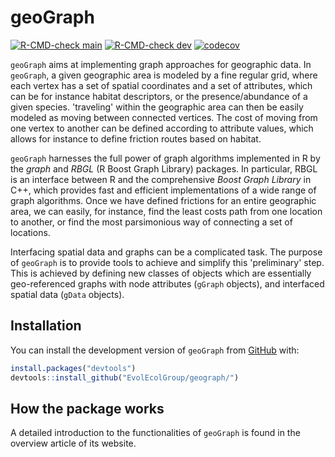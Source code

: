 # geoGraph

<!-- badges: start -->
[![R-CMD-check
main](https://img.shields.io/github/checks-status/EvolEcolGroup/geograph/main?label=main&logo=GitHub)](https://github.com/EvolEcolGroup/geograph/actions/workflows/R-CMD-check.yaml)
[![R-CMD-check
dev](https://img.shields.io/github/checks-status/EvolEcolGroup/geograph/dev?label=dev&logo=GitHub)](https://github.com/EvolEcolGroup/geograph/actions/workflows/R-CMD-check.yaml)
[![codecov](https://codecov.io/gh/EvolEcolGroup/geograph/branch/dev/graph/badge.svg?token=NflUsWlnQR)](https://app.codecov.io/gh/EvolEcolGroup/geograph)
<!-- badges: end -->

`geoGraph` aims at implementing graph approaches for geographic data.
In `geoGraph`, a given geographic area is modeled by a fine regular grid, where each vertex
has a set of spatial coordinates and a set of attributes, which can be for instance habitat
descriptors, or the presence/abundance of a given species.
'traveling' within the geographic area can then be easily modeled as moving between connected vertices.
The cost of moving from one vertex to another can be defined according to attribute values, which
allows for instance to define friction routes based on habitat.

`geoGraph` harnesses the full power of graph algorithms implemented in R by the *graph*
and *RBGL* (R Boost Graph Library) packages.
In particular, RBGL is an interface between R and the comprehensive *Boost Graph Library* in C++,
which provides fast and efficient implementations of a wide range of graph algorithms.
Once we have defined frictions for an entire geographic area, we can easily, for instance, find the least
costs path from one location to another, or find the most parsimonious way of connecting a set of locations.


Interfacing spatial data and graphs can be a complicated task.
The purpose of `geoGraph` is to provide tools to achieve and simplify this 'preliminary' step.
This is achieved by defining new classes of objects which are essentially geo-referenced graphs
with node attributes (`gGraph` objects), and interfaced spatial data (`gData` objects).

## Installation

You can install the development version of `geoGraph` from [GitHub](https://github.com/) with:

``` r
install.packages("devtools")
devtools::install_github("EvolEcolGroup/geograph/")
```

## How the package works

A detailed introduction to the functionalities of `geoGraph` is found in the
overview article of its website.

